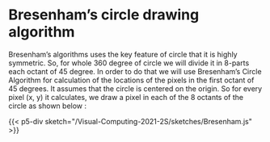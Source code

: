 # Bresenham’s circle drawing algorithm
Bresenham’s algorithms uses the key feature of circle that it is highly symmetric. So, for whole 360 degree of circle we will divide it in 8-parts each octant of 45 degree. In order to do that we will use Bresenham’s Circle Algorithm for calculation of the locations of the pixels in the first octant of 45 degrees. It assumes that the circle is centered on the origin. So for every pixel (x, y) it calculates, we draw a pixel in each of the 8 octants of the circle as shown below : 

{{< p5-div sketch="/Visual-Computing-2021-2S/sketches/Bresenham.js" >}}